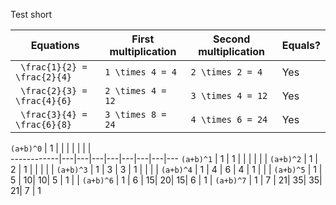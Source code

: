 Test short

|Equations |First multiplication |Second multiplication |Equals?
|----------|---------------------|----------------------|---------
|`` \frac{1}{2} = \frac{2}{4}`` |``1 \times 4 = 4``  |``2 \times 2 = 4`` |Yes
|`` \frac{2}{3} = \frac{4}{6}`` |``2 \times 4 = 12`` |``3 \times 4 = 12`` |Yes
|`` \frac{3}{4} = \frac{6}{8}`` |``3 \times 8 = 24`` |``4 \times 6 = 24`` |Yes



``(a+b)^0`` | 1 |   |   |   |   |   |   |  
------------|---|---|---|---|---|---|---|---
``(a+b)^1`` | 1 | 1 |   |   |   |   |   |
``(a+b)^2`` | 1 | 2 | 1 |   |   |   |   |
``(a+b)^3`` | 1 | 3 | 3 | 1 |   |   |   |
``(a+b)^4`` | 1 | 4 | 6 | 4 | 1 |   |   |
``(a+b)^5`` | 1 | 5 | 10| 10| 5 | 1 |   |
``(a+b)^6`` | 1 | 6 | 15| 20| 15| 6 | 1 |
``(a+b)^7`` | 1 | 7 | 21| 35| 35| 21| 7 | 1


